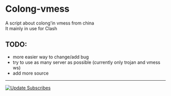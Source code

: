 # Colong-vmess
A script about colong'in vmess from china  
It mainly in use for Clash  
## TODO:
- more easier way to change/add bug
- try to use as many server as possible (currently only trojan and vmess ws)
- add more source  
---
[![Update Subscribes](https://github.com/rektpartyaftermath/Colong-vmess/actions/workflows/crawl.yml/badge.svg)](https://github.com/rektpartyaftermath/Colong-vmess/actions/workflows/crawl.yml)
